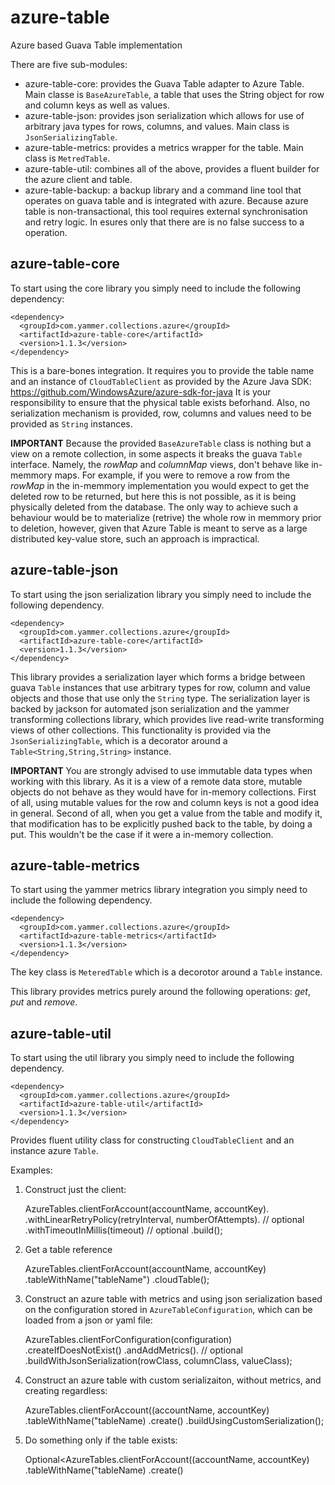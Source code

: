 azure-table
===========

Azure based Guava Table implementation

There are five sub-modules:
- azure-table-core: provides the Guava Table adapter to Azure Table. Main classe is `BaseAzureTable`, a table that uses the String object for row and column keys as well as values.
- azure-table-json: provides json serialization which allows for use of arbitrary java types for rows, columns, and values. Main class is `JsonSerializingTable`.
- azure-table-metrics: provides a metrics wrapper for the table. Main class is `MetredTable`.
- azure-table-util: combines all of the above, provides a fluent builder for the azure client and table.
- azure-table-backup: a backup library and a command line tool that operates on guava table and is integrated with azure. Because azure table is non-transactional, this tool requires external synchronisation and retry logic. In esures only that there are is no false success to a operation.

azure-table-core
----------------
To start using the core library you simply need to include the following dependency:

    <dependency>
      <groupId>com.yammer.collections.azure</groupId>
      <artifactId>azure-table-core</artifactId>
      <version>1.1.3</version>
    </dependency>
    
This is a bare-bones integration. It requires you to provide the table name and an instance of `CloudTableClient` as provided by the Azure Java SDK: https://github.com/WindowsAzure/azure-sdk-for-java
It is your responsibility to ensure that the physical table exists beforhand. Also, no serialization mechanism is provided, row, columns and values need to be provided as `String` instances.

**IMPORTANT** Because the provided `BaseAzureTable` class is nothing but a view on a remote collection, in some aspects it breaks the guava `Table` interface. Namely, the *rowMap* and *columnMap* views,
don't behave like in-memmory maps. For example, if you were to remove a row from the *rowMap* in the in-memmory implementation you would expect to get the deleted row to be returned, but here this is not possible, 
as it is being physically deleted from the database. The only way to achieve such a behaviour would be to materialize (retrive) the whole row in memmory prior to deletion, however, 
given that Azure Table is meant to serve as a large distributed key-value store, such an approach is impractical.

azure-table-json
----------------
To start using the json serialization library you simply need to include the following dependency.

    <dependency>
      <groupId>com.yammer.collections.azure</groupId>
      <artifactId>azure-table-core</artifactId>
      <version>1.1.3</version>
    </dependency>
    
This library provides a serialization layer which forms a bridge between guava `Table` instances that use arbitrary types for row, column and value objects and those that use only the `String` type.
The serialization layer is backed by jackson for automated json serialization and the yammer transforming collections library, which provides live read-write transforming views of other collections.
This functionality is provided via the `JsonSerializingTable`, which is a decorator around a `Table<String,String,String>` instance.

**IMPORTANT** You are strongly advised to use immutable data types when working with this library. As it is a view of a remote data store, mutable objects do not behave as they would have for in-memory collections.
First of all, using mutable values for the row and column keys is not a good idea in general. Second of all, when you get a value from the table and modify it, that modification
has to be explicitly pushed back to the table, by doing a put. This wouldn't be the case if it were a in-memory collection.

azure-table-metrics
-------------------
To start using the yammer metrics library integration you simply need to include the following dependency.

    <dependency>
      <groupId>com.yammer.collections.azure</groupId>
      <artifactId>azure-table-metrics</artifactId>
      <version>1.1.3</version>
    </dependency>
    
The key class is `MeteredTable` which is a decorotor around a `Table` instance.

This library provides metrics purely around the following operations: *get*, *put* and *remove*.

azure-table-util
----------------
To start using the util library you simply need to include the following dependency.

    <dependency>
      <groupId>com.yammer.collections.azure</groupId>
      <artifactId>azure-table-util</artifactId>
      <version>1.1.3</version>
    </dependency>

Provides fluent utility class for constructing `CloudTableClient` and an instance azure `Table`.

Examples:

1. Construct just the client:

    AzureTables.clientForAccount(accountName, accountKey).
               .withLinearRetryPolicy(retryInterval, numberOfAttempts). // optional
               .withTimeoutInMillis(timeout) // optional
               .build();
   
2. Get a table reference

    AzureTables.clientForAccount(accountName, accountKey)
               .tableWithName("tableName")
               .cloudTable();
   
3. Construct an azure table with metrics and using json serialization based on the configuration stored in `AzureTableConfiguration`, which can be loaded from a json or yaml file:
    
    AzureTables.clientForConfiguration(configuration)
               .createIfDoesNotExist()
               .andAddMetrics(). // optional
               .buildWithJsonSerialization(rowClass, columnClass, valueClass);

4. Construct an azure table with custom serializaiton, without metrics, and creating regardless:

    AzureTables.clientForAccount((accountName, accountKey)
               .tableWithName("tableName)
               .create()
               .buildUsingCustomSerialization(<serialization functions>);
               
5. Do something only if the table exists:

    Optional<AzureTables.clientForAccount((accountName, accountKey)
               .tableWithName("tableName)
               .create()
   
        
